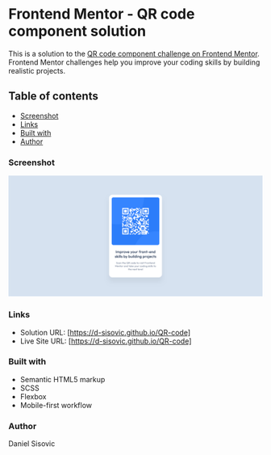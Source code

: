 # Frontend Mentor - QR code component solution

This is a solution to the [QR code component challenge on Frontend Mentor](https://www.frontendmentor.io/challenges/qr-code-component-iux_sIO_H). Frontend Mentor challenges help you improve your coding skills by building realistic projects. 

## Table of contents

  - [Screenshot](#screenshot)
  - [Links](#links)
  - [Built with](#built-with)
  - [Author](#author)

### Screenshot

![](./screenshot.png)

### Links

- Solution URL: [https://d-sisovic.github.io/QR-code]
- Live Site URL: [https://d-sisovic.github.io/QR-code]

### Built with

- Semantic HTML5 markup
- SCSS
- Flexbox
- Mobile-first workflow

### Author
Daniel Sisovic